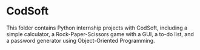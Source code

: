 # CodSoft
 This folder contains Python internship projects with CodSoft, including a simple calculator, a Rock-Paper-Scissors game with a GUI, a to-do list, and a password generator using Object-Oriented Programming.
